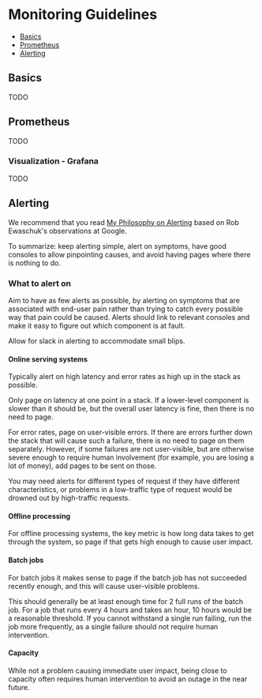 Monitoring Guidelines
======================

* [Basics](#basics)
* [Prometheus](#prometheus)
* [Alerting](#alerting)

## Basics
TODO

## Prometheus
TODO

### Visualization - Grafana
TODO

## Alerting
We recommend that you read [My Philosophy on Alerting](https://docs.google.com/document/d/199PqyG3UsyXlwieHaqbGiWVa8eMWi8zzAn0YfcApr8Q/edit) based on Rob Ewaschuk's observations at Google.

To summarize: keep alerting simple, alert on symptoms, have good consoles to allow pinpointing causes, and avoid having pages where there is nothing to do.

### What to alert on
Aim to have as few alerts as possible, by alerting on symptoms that are associated with end-user pain rather than trying to catch every possible way that pain could be caused. Alerts should link to relevant consoles and make it easy to figure out which component is at fault.

Allow for slack in alerting to accommodate small blips.

#### Online serving systems
Typically alert on high latency and error rates as high up in the stack as possible.

Only page on latency at one point in a stack. If a lower-level component is slower than it should be, but the overall user latency is fine, then there is no need to page.

For error rates, page on user-visible errors. If there are errors further down the stack that will cause such a failure, there is no need to page on them separately. However, if some failures are not user-visible, but are otherwise severe enough to require human involvement (for example, you are losing a lot of money), add pages to be sent on those.

You may need alerts for different types of request if they have different characteristics, or problems in a low-traffic type of request would be drowned out by high-traffic requests.

#### Offline processing
For offline processing systems, the key metric is how long data takes to get through the system, so page if that gets high enough to cause user impact.

#### Batch jobs
For batch jobs it makes sense to page if the batch job has not succeeded recently enough, and this will cause user-visible problems.

This should generally be at least enough time for 2 full runs of the batch job. For a job that runs every 4 hours and takes an hour, 10 hours would be a reasonable threshold. If you cannot withstand a single run failing, run the job more frequently, as a single failure should not require human intervention.

#### Capacity
While not a problem causing immediate user impact, being close to capacity often requires human intervention to avoid an outage in the near future.